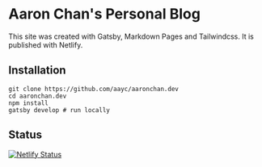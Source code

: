 # Aaron Chan's Personal Blog

This site was created with Gatsby, Markdown Pages and Tailwindcss.  It is published with Netlify.

## Installation
```
git clone https://github.com/aayc/aaronchan.dev
cd aaronchan.dev
npm install
gatsby develop # run locally
```

## Status
[![Netlify Status](https://api.netlify.com/api/v1/badges/105cefb0-b3a6-45e2-84aa-3a549da4f12d/deploy-status)](https://app.netlify.com/sites/aaronchan/deploys)